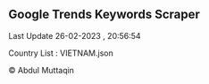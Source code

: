 

## Google Trends Keywords Scraper 
 
Last Update 26-02-2023 , 20:56:54

Country List :
VIETNAM.json



© Abdul Muttaqin 
